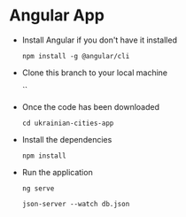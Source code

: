 # Angular App
- Install Angular if you don't have it installed

  `npm install -g @angular/cli`

- Clone this branch to your local machine

  ``

- Once the code has been downloaded

  `cd ukrainian-cities-app`

- Install the dependencies

  `npm install` 

- Run the application 

  `ng serve`

  `json-server --watch db.json`